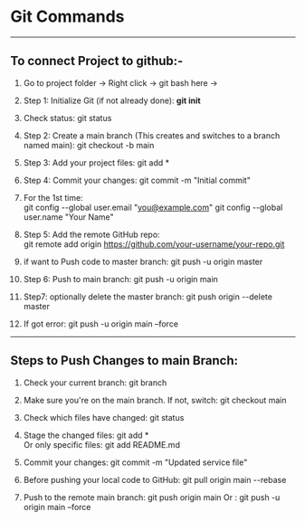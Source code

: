 # Git Commands

---

## To connect Project to github:-
1.	Go to project folder -> Right click -> git bash here ->
2.	Step 1: Initialize Git (if not already done):   **git init**
3.	Check status:  git status
4.	Step 2: Create a main branch (This creates and switches to a branch named main):   git checkout -b  main
5.	Step 3: Add your project files:   git add *
6.	Step 4: Commit your changes:   git commit -m "Initial commit"
7.	For the 1st time:  
git config --global user.email "you@example.com"
git config --global user.name "Your Name"

8.	Step 5: Add the remote GitHub repo:    
git remote add origin https://github.com/your-username/your-repo.git

9.	if want to Push code to master branch:   git push -u origin master 
10.	Step 6: Push to main branch:   git push -u origin main
11.	Step7: optionally delete the master branch:   git push origin --delete master
12.	If got error:    git push -u origin main –force

---

## Steps to Push Changes to main Branch:
1.	Check your current branch:   git branch
2.	Make sure you're on the main branch. If not, switch:   git checkout main
3.	Check which files have changed:    git status
4.	Stage the changed files:   git add *  
Or only specific files:   git add README.md

5.	Commit your changes:   git commit -m "Updated service file"
6.	Before pushing your local code to GitHub:    git pull origin main --rebase
7.	Push to the remote main branch:   git push origin main
Or :    git push -u origin main –force





